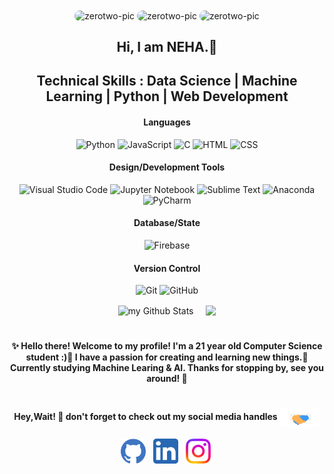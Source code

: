 <div align="center">

<img align="center" alt="zerotwo-pic" height="135" style="border-radius:50px;" src="https://media.giphy.com/media/coxQHKASG60HrHtvkt/giphy.gif">
<img align="center" alt="zerotwo-pic" height="135" style="border-radius:50px;" src="https://media0.giphy.com/media/oMHPlvpTvnXGPS7GhX/giphy.gif">
<img align="center" alt="zerotwo-pic" height="135" style="border-radius:50px;" src="https://media3.giphy.com/media/wz4jsOgrZgxHg8eUKf/giphy.gif">


## Hi, I am   NEHA.🙂 
## Technical Skills : Data Science | Machine Learning | Python | Web Development
    
</div>

<div align='center'>
    
#### Languages
![Python](https://img.shields.io/badge/-Python-000?style=for-the-badge&logo=python)
![JavaScript](https://img.shields.io/badge/-JavaScript-000?style=for-the-badge&logo=javascript)
![C](https://img.shields.io/badge/language-C-000000.svg?style=for-the-badge&logo=C)
![HTML](https://img.shields.io/badge/HTML-white?style=for-the-badge&logo=html5&logoColor=orange&color=black)
![CSS](https://img.shields.io/badge/CSS-1572B6?style=for-the-badge&logo=css3&logoColor=white&color=black)

#### Design/Development Tools
![Visual Studio Code](https://img.shields.io/badge/Visual%20Studio%20Code-000?style=for-the-badge&logo=visualstudiocode&logoColor=blue)
![Jupyter Notebook](https://img.shields.io/badge/Jupyter%20Notebook-000?style=for-the-badge&logo=jupyter&logoColor=orange)
![Sublime Text](https://img.shields.io/badge/Sublime%20Text-000?style=for-the-badge&logo=sublime-text&logoColor=orange)
![Anaconda](https://img.shields.io/badge/Anaconda-20232A?style=for-the-badge&logo=anaconda&logoColor=44A833)
![PyCharm](https://img.shields.io/badge/PyCharm-000?style=for-the-badge&logo=pycharm&logoColor=green&color=black)




    
#### Database/State
![Firebase](https://img.shields.io/badge/-MySQL-000?style=for-the-badge&logo=mysql)

#### Version Control
![Git](https://img.shields.io/badge/-Git-000?style=for-the-badge&logo=git)
![GitHub](https://img.shields.io/badge/-GitHub-000?style=for-the-badge&logo=github) 
 
 </div>
<div align="center">

<img align="center" height="165em" src="https://github-readme-stats.vercel.app/api?username=potdarneha22&include_all_commits=true&count_private=true&show_icons=true&title_color=2B5BBD&icon_color=1124BB&text_color=A1A1A1&bg_color=0,000000,130F40" alt="my Github Stats"/> &nbsp; &nbsp;
<img align="center" height="165em" src="https://github-readme-stats.vercel.app/api/top-langs/?username=potdarneha22&layout=compact&langs_count=7&theme=tokyonight&title_color=2B5BBD&icon_color=1124BB&text_color=A1A1A1&bg_color=0,000000,130F40"/>
   

  
#

  #### ✨ Hello there! Welcome to my profile! I'm a 21 year old Computer Science student :)👾 I have a passion for creating and learning new things.🌠 Currently studying Machine Learing & AI. Thanks for stopping by, see you around! 🥀
  
  
  #
 <h4 align="center">Hey,Wait! 👋 don't forget to check out my social media handles <img align="center" src="https://github.com/Vikash-8090-Yadav/vikash-8090-yadav/blob/main/images/Handshake.gif" height="30px"></h4>
 

[<img src='https://github.com/potdarneha22/potdarneha22/blob/main/1298743_github_git_logo_social_icon.png' alt='github' height='40'>](https://github.com/potdarneha22/) &nbsp; 
    [<img src='https://github.com/potdarneha22/potdarneha22/blob/main/5296501_linkedin_network_linkedin%20logo_icon.png' alt='linkedin' height='40'>](https://www.linkedin.com/in/neha-potdar-45b385191/) &nbsp;
[<img src='https://github.com/potdarneha22/potdarneha22/blob/main/5296765_camera_instagram_instagram%20logo_icon.png' alt='instagram' height='40'>](https://www.instagram.com/nehap22_/)&nbsp;

 
</div>
<div>

#

</div>
